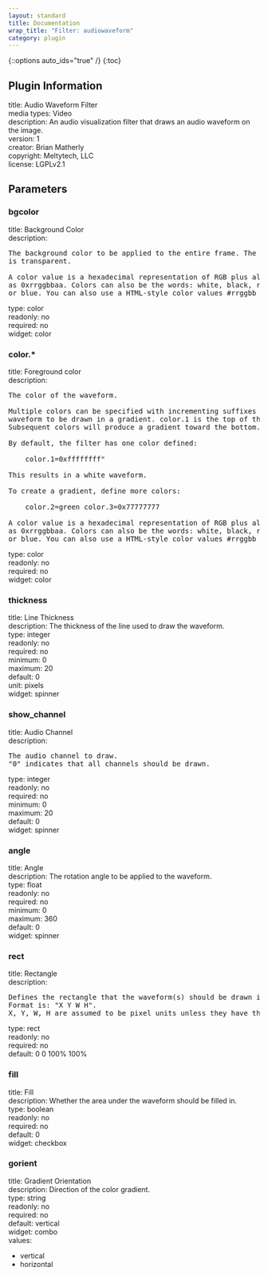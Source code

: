 ```yaml
---
layout: standard
title: Documentation
wrap_title: "Filter: audiowaveform"
category: plugin
---
```

{::options auto_ids="true" /}
{:toc}

## Plugin Information

title: Audio Waveform Filter  
media types:
Video  
description: An audio visualization filter that draws an audio waveform on the image.  
version: 1  
creator: Brian Matherly  
copyright: Meltytech, LLC  
license: LGPLv2.1  

## Parameters

### bgcolor

title: Background Color    
description:
<pre>
The background color to be applied to the entire frame. The default color
is transparent.

A color value is a hexadecimal representation of RGB plus alpha channel
as 0xrrggbbaa. Colors can also be the words: white, black, red, green,
or blue. You can also use a HTML-style color values #rrggbb or #aarrggbb.
</pre>
type: color  
readonly: no  
required: no  
widget: color  

### color.*

title: Foreground color    
description:
<pre>
The color of the waveform.

Multiple colors can be specified with incrementing suffixes to cause the
waveform to be drawn in a gradient. color.1 is the top of the waveform.
Subsequent colors will produce a gradient toward the bottom.

By default, the filter has one color defined:

    color.1=0xffffffff"

This results in a white waveform.

To create a gradient, define more colors:

    color.2=green color.3=0x77777777

A color value is a hexadecimal representation of RGB plus alpha channel
as 0xrrggbbaa. Colors can also be the words: white, black, red, green,
or blue. You can also use a HTML-style color values #rrggbb or #aarrggbb.
</pre>
type: color  
readonly: no  
required: no  
widget: color  

### thickness

title: Line Thickness    
description:
The thickness of the line used to draw the waveform.  
type: integer  
readonly: no  
required: no  
minimum: 0  
maximum: 20  
default: 0  
unit: pixels  
widget: spinner  

### show_channel

title: Audio Channel    
description:
<pre>
The audio channel to draw.
"0" indicates that all channels should be drawn.
</pre>
type: integer  
readonly: no  
required: no  
minimum: 0  
maximum: 20  
default: 0  
widget: spinner  

### angle

title: Angle    
description:
The rotation angle to be applied to the waveform.  
type: float  
readonly: no  
required: no  
minimum: 0  
maximum: 360  
default: 0  
widget: spinner  

### rect

title: Rectangle    
description:
<pre>
Defines the rectangle that the waveform(s) should be drawn in.
Format is: "X Y W H".
X, Y, W, H are assumed to be pixel units unless they have the suffix '%'.
</pre>
type: rect  
readonly: no  
required: no  
default: 0 0 100% 100%  

### fill

title: Fill    
description:
Whether the area under the waveform should be filled in.  
type: boolean  
readonly: no  
required: no  
default: 0  
widget: checkbox  

### gorient

title: Gradient Orientation    
description:
Direction of the color gradient.  
type: string  
readonly: no  
required: no  
default: vertical  
widget: combo  
values:  
* vertical
* horizontal

